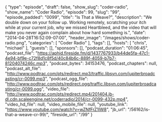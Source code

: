 {
  "type": "episode",
  "draft": false,
  "show_slug": "coder-radio",
  "show_name": "Coder Radio",
  "episode": 99,
  "slug": "99",
  "episode_padded": "0099",
  "title": "Is That a Weave?",
  "description": "We double down on your follow up. Working remotely, scratching your itch while at your current job, why we missed Heartbleed, and the video that will make you never again complain about how hard something is.",
  "date": "2014-04-28T16:52:09-07:00",
  "header_image": "/images/shows/coder-radio.png",
  "categories": [
    "Coder Radio"
  ],
  "tags": [],
  "hosts": [
    "chris",
    "michael"
  ],
  "guests": [],
  "sponsors": [],
  "podcast_duration": "01:06:45",
  "podcast_file": "https://aphid.fireside.fm/d/1437767933/b44de5fa-47c1-4e94-bf9e-c72f8d1c8f5d/40c84b6c-889f-4059-b7b7-81204074246c.mp3",
  "podcast_bytes": 34153476,
  "podcast_chapters": null,
  "podcast_alt_file": "http://www.podtrac.com/pts/redirect.mp3/traffic.libsyn.com/jupiterbroadcasting/cr-0099.mp3",
  "podcast_ogg_file": "http://www.podtrac.com/pts/redirect.ogg/traffic.libsyn.com/jupiterbroadcasting/cr-0099.ogg",
  "video_file": "http://www.podtrac.com/pts/redirect.mp4/201404.jb-dl.cdn.scaleengine.net/coderradio/2014/cr-0099-432p.mp4",
  "video_hd_file": null,
  "video_mobile_file": null,
  "youtube_link": "https://www.youtube.com/watch?v=wZNfFrZ1IW8",
  "jb_url": "/56162/is-that-a-weave-cr-99/",
  "fireside_url": "/99"
}

